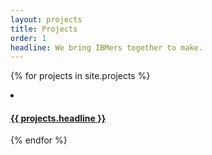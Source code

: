 ```yaml
---
layout: projects
title: Projects
order: 1
headline: We bring IBMers together to make.
---
```


{% for projects in site.projects %}
<li class="c-project__list-item">
  <a class="c-project__list-anchor" href="{{ projects.url | prepend: site.baseurl }}">
    <img class="c-project__image" src="{{ p.url | prepend: site.baseurl }}/images/dd-framed.png" alt="">
    <div class="c-project__title-container">
      <h4 class="c-project__title">{{ projects.headline }}</h4>
    </div>
  </a>
</li>
{% endfor %}
